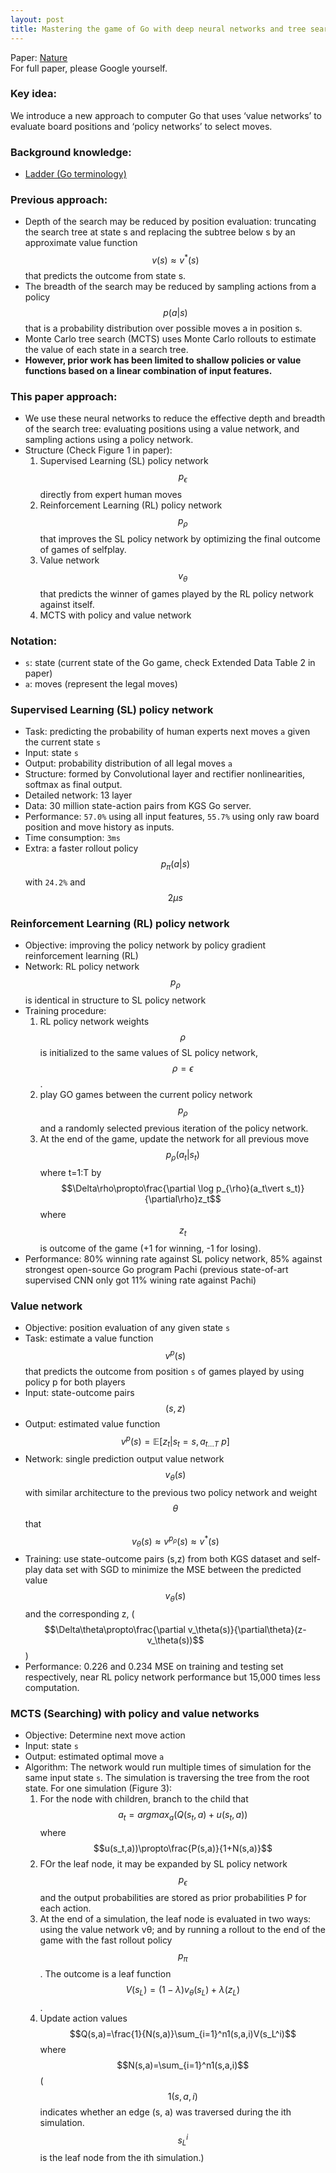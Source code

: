 ```yaml
---
layout: post
title: Mastering the game of Go with deep neural networks and tree search
---
```


Paper: [Nature](https://www.nature.com/nature/journal/v529/n7587/full/nature16961.html)  
For full paper, please Google yourself.

### Key idea:
We introduce a new approach to computer Go that uses ‘value networks’ to evaluate board positions and ‘policy networks’ to select moves.  

### Background knowledge:
* [Ladder (Go terminology)](https://en.wikipedia.org/wiki/Ladder_(Go))


### Previous approach:
* Depth of the search may be reduced by position evaluation: truncating the search tree at state s and replacing the subtree below s by an approximate value function $$v(s)\approx v^*(s)$$ that predicts the outcome from state s.
* The breadth of the search may be reduced by sampling actions from a policy $$p(a\vert s)$$ that is a probability distribution over possible moves a in position s.
* Monte Carlo tree search (MCTS) uses Monte Carlo rollouts to estimate the value of each state in a search tree. 
* **However, prior work has been limited to shallow policies or value functions based on a linear combination of input features.**

### This paper approach:
* We use these neural networks to reduce the effective depth and breadth of the search tree: evaluating positions using a value network, and sampling actions using a policy network.
* Structure (Check Figure 1 in paper):
    1. Supervised Learning (SL) policy network $$p_{\epsilon}$$ directly from expert human moves
    2. Reinforcement Learning (RL) policy network $$p_{\rho}$$ that improves the SL policy network by optimizing the final outcome of games of selfplay.
    3. Value network $$v_{\theta}$$ that predicts the winner of games played by the RL policy network against itself.
    4. MCTS with policy and value network

### Notation:
* `s`: state (current state of the Go game, check Extended Data Table 2 in paper)
* `a`: moves (represent the legal moves)

### Supervised Learning (SL) policy network
* Task: predicting the probability of human experts next moves `a` given the current state `s`
* Input: state `s`
* Output: probability distribution of all legal moves `a`
* Structure: formed by Convolutional layer and rectifier nonlinearities, softmax as final output.
* Detailed network: 13 layer
* Data: 30 million state-action pairs from KGS Go server.
* Performance: `57.0%` using all input features, `55.7%` using only raw board position and move history as inputs.
* Time consumption: `3ms`
* Extra: a faster rollout policy $$p_{\pi}(a\vert s)$$ with `24.2%` and $$2\mu s$$

### Reinforcement Learning (RL) policy network
* Objective: improving the policy network by policy gradient reinforcement learning (RL)
* Network: RL policy network $$p_{\rho}$$ is identical in structure to SL policy network
* Training procedure: 
    1. RL policy network weights $$\rho$$ is initialized to the same values of SL policy network, $$\rho=\epsilon$$.
    2. play GO games between the current policy network $$p_{\rho}$$ and a randomly selected previous iteration of the policy network.
    3. At the end of the game, update the network for all previous move $$p_{\rho}(a_t\vert s_t)$$ where t=1:T by $$\Delta\rho\propto\frac{\partial \log p_{\rho}(a_t\vert s_t)}{\partial\rho}z_t$$ where $$z_t$$ is outcome of the game (+1 for winning, -1 for losing).
* Performance: 80% winning rate against SL policy network, 85% against strongest open-source Go program Pachi (previous state-of-art supervised CNN only got 11% wining rate against Pachi)

### Value network
* Objective: position evaluation of any given state `s`
* Task: estimate a value function $$v^p(s)$$ that predicts the outcome from position `s` of games played by using policy p for both players
* Input: state-outcome pairs $$(s,z)$$
* Output: estimated value function $$v^p(s)=\mathbb{E}[z_t\vert s_t=s,a_{t...T}~p]$$
* Network: single prediction output value network $$v_\theta(s)$$ with similar architecture to the previous two policy network and weight $$\theta$$ that $$v_\theta(s)\approx v^{p_\rho}(s)\approx v^*(s)$$
* Training: use state-outcome pairs (s,z) from both KGS dataset and self-play data set with SGD to minimize the MSE between the predicted value $$v_\theta(s)$$ and the corresponding z, ($$\Delta\theta\propto\frac{\partial v_\theta(s)}{\partial\theta}(z-v_\theta(s))$$)
* Performance: 0.226 and 0.234 MSE on training and testing set respectively, near RL policy network performance but 15,000 times less computation.

### MCTS (Searching) with policy and value networks
* Objective: Determine next move action
* Input: state `s`
* Output: estimated optimal move `a`
* Algorithm: The network would run multiple times of simulation for the same input state `s`. The simulation is traversing the tree from the root state. For one simulation (Figure 3):
    1. For the node with children, branch to the child that $$a_t=argmax_a(Q(s_t,a)+u(s_t,a))$$ where $$u(s_t,a))\propto\frac{P(s,a)}{1+N(s,a)}$$
    2. FOr the leaf node, it may be expanded by SL policy network $$p_{\epsilon}$$ and the output probabilities are stored as prior probabilities P for each action.
    3. At the end of a simulation, the leaf node is evaluated in two ways: using the value network vθ; and by running a rollout to the end of the game with the fast rollout policy $$p_{\pi}$$. The outcome is a leaf function $$V(s_L)=(1-\lambda)v_\theta(s_L)+\lambda(z_L)$$.
    4. Update action values $$Q(s,a)=\frac{1}{N(s,a)}\sum_{i=1}^n1(s,a,i)V(s_L^i)$$ where $$N(s,a)=\sum_{i=1}^n1(s,a,i)$$ ($$1(s,a,i)$$ indicates whether an edge (s, a) was traversed during the ith simulation. $$s_L^i$$ is the leaf node from the ith simulation.)
    

